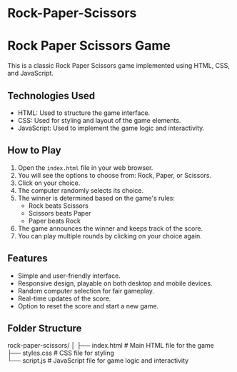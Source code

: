 # Rock-Paper-Scissors
# Rock Paper Scissors Game

This is a classic Rock Paper Scissors game implemented using HTML, CSS, and JavaScript.

## Technologies Used

- HTML: Used to structure the game interface.
- CSS: Used for styling and layout of the game elements.
- JavaScript: Used to implement the game logic and interactivity.

## How to Play

1. Open the `index.html` file in your web browser.
2. You will see the options to choose from: Rock, Paper, or Scissors.
3. Click on your choice.
4. The computer randomly selects its choice.
5. The winner is determined based on the game's rules:
   - Rock beats Scissors
   - Scissors beats Paper
   - Paper beats Rock
6. The game announces the winner and keeps track of the score.
7. You can play multiple rounds by clicking on your choice again.

## Features

- Simple and user-friendly interface.
- Responsive design, playable on both desktop and mobile devices.
- Random computer selection for fair gameplay.
- Real-time updates of the score.
- Option to reset the score and start a new game.

## Folder Structure

rock-paper-scissors/
│
├── index.html # Main HTML file for the game <br/>
├── styles.css # CSS file for styling <br/>
└── script.js # JavaScript file for game logic and interactivity
